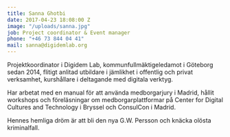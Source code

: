 ```yaml
---
title: Sanna Ghotbi
date: 2017-04-23 18:08:00 Z
image: "/uploads/sanna.jpg"
job: Project coordinator & Event manager
phone: "+46 73 844 04 41"
mail: sanna@digidemlab.org
---
```

Projektkoordinator i Digidem Lab, kommunfullmäktigeledamot i Göteborg sedan 2014, flitigt anlitad utbildare i jämlikhet i offentlig och privat verksamhet, kurshållare i deltagande med digitala verktyg.

Har arbetat med en manual för att använda medborgarjury i Madrid, hållit workshops och föreläsningar om medborgarplattformar på Center for Digital Cultures and Technology i Bryssel och ConsulCon i Madrid.

Hennes hemliga dröm är att bli den nya G.W. Persson och knäcka
  olösta kriminalfall.
